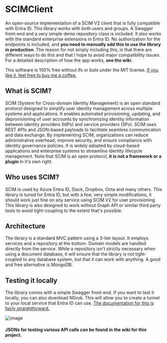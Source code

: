 # SCIMClient
An open-source implementation of a SCIM V2 client that is fully compatible with Entra ID. This library works with both users and groups. A Swagger front-end and a very simple demo repository class is included. It also works with the standard enterprise extensions in Entra ID. No authorization for the endpoints is included, and **you need to manually add this to use the library in production**. The reason for not simply including this, is that there are different ways to do this and that I hope to avoid major compatibility issues. For a detailed description of how the app works, **see the wiki**.

This software is 100% free without ifs or buts under the MIT license. [If you like it, feel free to buy me a coffee.](buymeacoffee.com/Tobiesen)

## What is SCIM?

SCIM (System for Cross-domain Identity Management) is an open standard protocol designed to simplify user identity management across multiple systems and applications. It enables automated provisioning, updating, and deprovisioning of user accounts by synchronizing identity information between identity providers (IdPs) and service providers (SPs). SCIM uses REST APIs and JSON-based payloads to facilitate seamless communication and data exchange. By implementing SCIM, organizations can reduce administrative overhead, improve security, and ensure compliance with identity governance policies. It is widely adopted by cloud-based applications and enterprise systems to streamline identity lifecycle management. Note that SCIM is
an open protocol, **it is not a framework or a plugin** in it's own right.

## Who uses SCIM?

SCIM is used by Azure Entra ID, Slack, Dropbox, Octa and many others. This library is tuned for Entra ID, but with a few, very simple modifications, it should work just fine on any service using SCIM V2 for user provisioning. This library is also designed to work without Graph API or similar third party tools to avoid tight-coupling to the extent that's possible.

## Architecture

The library is a standard MVC pattern using a 3-tier layout. It employs services and a repository at the bottom. Domain models are handled directly from the service. While a repository isn't strictly necessary when using a document database, it will ensure that the library is not tight-coupled to any database system, but that it can work with anything. A good and free alternative is MongoDB.

## Testing it locally

The library comes with a simple Swagger front-end. If you want to test it locally, you can also download NGrok. This will allow you to create a tunnel to your local service that Entra ID can use. [The documentation for this is fairly straightforward.](https://ngrok.com/docs/getting-started/)

![image](https://github.com/user-attachments/assets/a2f55159-df4b-4424-a1ad-7ea2541bd3a2)

#### JSONs for testing various API calls can be found in the wiki for this project.

